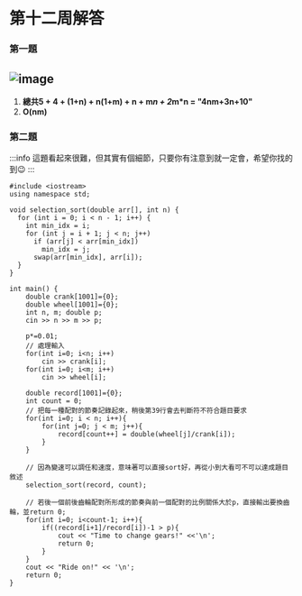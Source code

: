 # 第十二周解答
### 第一題
![image](https://hackmd.io/_uploads/SyeJUGOFT.png)
----
1. **總共5 + 4 + (1+n) + n(1+m) + n + m*n + 2*m*n = "4nm+3n+10"**
2. **O(nm)**

### 第二題
:::info
這題看起來很難，但其實有個細節，只要你有注意到就一定會，希望你找的到:wink:
:::
```cpp=
#include <iostream>
using namespace std;

void selection_sort(double arr[], int n) {
  for (int i = 0; i < n - 1; i++) {
    int min_idx = i;
    for (int j = i + 1; j < n; j++)
      if (arr[j] < arr[min_idx]) 
      	min_idx = j;
      swap(arr[min_idx], arr[i]); 
  }
}

int main() {
    double crank[1001]={0};
    double wheel[1001]={0};
    int n, m; double p;
    cin >> n >> m >> p;
    
    p*=0.01;
    // 處理輸入
    for(int i=0; i<n; i++)
        cin >> crank[i];
    for(int i=0; i<m; i++)
        cin >> wheel[i];

    double record[1001]={0};
    int count = 0;
    // 把每一種配對的節奏記錄起來，稍後第39行會去判斷符不符合題目要求
    for(int i=0; i < n; i++){
        for(int j=0; j < m; j++){
            record[count++] = double(wheel[j]/crank[i]);
        }
    }
    
    // 因為變速可以調任和速度，意味著可以直接sort好，再從小到大看可不可以達成題目敘述
    selection_sort(record, count);

    // 若後一個前後齒輪配對所形成的節奏與前一個配對的比例關係大於p，直接輸出要換齒輪，並return 0;
    for(int i=0; i<count-1; i++){
        if((record[i+1]/record[i])-1 > p){
            cout << "Time to change gears!" <<'\n';
            return 0;
        }
    }
    cout << "Ride on!" << '\n';
    return 0;
}
```